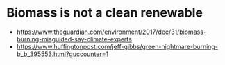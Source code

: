 

# Biomass is not a clean renewable

- https://www.theguardian.com/environment/2017/dec/31/biomass-burning-misguided-say-climate-experts
- https://www.huffingtonpost.com/jeff-gibbs/green-nightmare-burning-b_b_395553.html?guccounter=1
